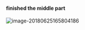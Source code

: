 #### finished the middle part

![image-20180625165804186](/var/folders/y9/tmxyd1x52jgg93qh4nkt87dr0000gn/T/abnerworks.Typora/image-20180625165804186.png)